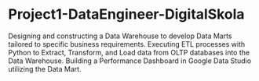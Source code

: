 # Project1-DataEngineer-DigitalSkola
Designing and constructing a Data Warehouse to develop Data Marts tailored to specific business requirements. Executing ETL processes with Python to Extract, Transform, and Load data from OLTP databases into the Data Warehouse. Building a Performance Dashboard in Google Data Studio utilizing the Data Mart.
